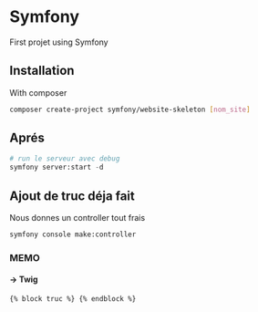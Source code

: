 # Symfony

First projet using Symfony

## Installation

With composer

```bash
composer create-project symfony/website-skeleton [nom_site]
```

## Aprés 

```python
# run le serveur avec debug
symfony server:start -d
```

## Ajout de truc déja fait 
Nous donnes un controller tout frais
```bash
symfony console make:controller
```



### MEMO

#### -> Twig

```
{% block truc %} {% endblock %}
```